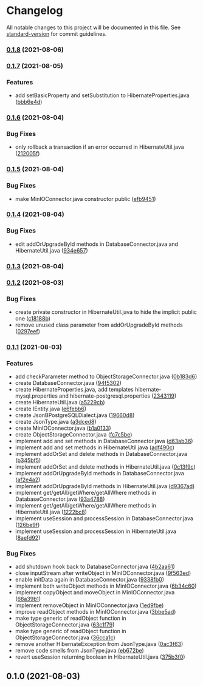 # Changelog

All notable changes to this project will be documented in this file. See [standard-version](https://github.com/conventional-changelog/standard-version) for commit guidelines.

### [0.1.8](https://github.com/Panzer1119/CJP-Database/compare/v0.1.7...v0.1.8) (2021-08-06)

### [0.1.7](https://github.com/Panzer1119/CJP-Database/compare/v0.1.6...v0.1.7) (2021-08-05)


### Features

* add setBasicProperty and setSubstitution to HibernateProperties.java ([bbb6e4d](https://github.com/Panzer1119/CJP-Database/commit/bbb6e4d5ebb062a2c2a5b1775449ab4e6c0e9b6b))

### [0.1.6](https://github.com/Panzer1119/CJP-Database/compare/v0.1.5...v0.1.6) (2021-08-04)


### Bug Fixes

* only rollback a transaction if an error occurred in HibernateUtil.java ([212005f](https://github.com/Panzer1119/CJP-Database/commit/212005f0db54bf37470e7d1eec2d7410d09649e0))

### [0.1.5](https://github.com/Panzer1119/CJP-Database/compare/v0.1.4...v0.1.5) (2021-08-04)


### Bug Fixes

* make MinIOConnector.java constructor public ([efb9451](https://github.com/Panzer1119/CJP-Database/commit/efb94519e5af2db6b8ce2abe570d5ea8f56db9ca))

### [0.1.4](https://github.com/Panzer1119/CJP-Database/compare/v0.1.3...v0.1.4) (2021-08-04)


### Bug Fixes

* edit addOrUpgradeById methods in DatabaseConnector.java and HibernateUtil.java ([934e657](https://github.com/Panzer1119/CJP-Database/commit/934e657ab3c17e6ec1e477147bd52074245c0619))

### [0.1.3](https://github.com/Panzer1119/CJP-Database/compare/v0.1.2...v0.1.3) (2021-08-04)

### [0.1.2](https://github.com/Panzer1119/CJP-Database/compare/v0.1.1...v0.1.2) (2021-08-03)


### Bug Fixes

* create private constructor in HibernateUtil.java to hide the implicit public one ([c18188b](https://github.com/Panzer1119/CJP-Database/commit/c18188b30f970393c436f46a2ef80fddc2b927fe))
* remove unused class parameter from addOrUpgradeById methods ([0297eef](https://github.com/Panzer1119/CJP-Database/commit/0297eef56a215ee01515f2373545a90fcafa73cf))

### [0.1.1](https://github.com/Panzer1119/CJP-Database/compare/v0.1.0...v0.1.1) (2021-08-03)


### Features

* add checkParameter method to ObjectStorageConnector.java ([0b183d6](https://github.com/Panzer1119/CJP-Database/commit/0b183d6116f1e8c49680e47d075dcbf4600f5dea))
* create DatabaseConnector.java ([94f5302](https://github.com/Panzer1119/CJP-Database/commit/94f5302dbc065d41de53926ec1e4f746a8d044e1))
* create HibernateProperties.java, add templates hibernate-mysql.properties and hibernate-postgresql.properties ([2343119](https://github.com/Panzer1119/CJP-Database/commit/23431198ad367a6f8d37c9eb42f335ec3c20084c))
* create HibernateUtil.java ([a5229cb](https://github.com/Panzer1119/CJP-Database/commit/a5229cb99fec344ab00b8d22fee69a872004a567))
* create IEntity.java ([e6febb6](https://github.com/Panzer1119/CJP-Database/commit/e6febb68dfebe06d93e747492a2d91d125656198))
* create JsonBPostgreSQLDialect.java ([19660d8](https://github.com/Panzer1119/CJP-Database/commit/19660d8119787ab4fd2b472ebd930f407e0e9f4c))
* create JsonType.java ([a3dced8](https://github.com/Panzer1119/CJP-Database/commit/a3dced87c8b6cbcd4e59e6c384a8b8cab9ba414d))
* create MinIOConnector.java ([b1a0133](https://github.com/Panzer1119/CJP-Database/commit/b1a0133e879cf69e27decee1a89da8e9df2b1be6))
* create ObjectStorageConnector.java ([fc7c5be](https://github.com/Panzer1119/CJP-Database/commit/fc7c5be5d1d32efcf0533516de7a8dcd2ed70600))
* implement add and set methods in DatabaseConnector.java ([d63ab36](https://github.com/Panzer1119/CJP-Database/commit/d63ab36085a1b5c560eaa8baedeebc670f5c3f93))
* implement add and set methods in HibernateUtil.java ([adf490c](https://github.com/Panzer1119/CJP-Database/commit/adf490cbabfe71a2a6f9e6ee1f434f608bcff904))
* implement addOrSet and delete methods in DatabaseConnector.java ([b345bf5](https://github.com/Panzer1119/CJP-Database/commit/b345bf57d866d4455e19b398ffe8555c13a3e8fe))
* implement addOrSet and delete methods in HibernateUtil.java ([0c13f9c](https://github.com/Panzer1119/CJP-Database/commit/0c13f9ce842efb3787475cc060585cfff9268f7a))
* implement addOrUpgradeById methods in DatabaseConnector.java ([af2e4a2](https://github.com/Panzer1119/CJP-Database/commit/af2e4a225f6a931cc4917e3100177b33721f9d95))
* implement addOrUpgradeById methods in HibernateUtil.java ([d9367ad](https://github.com/Panzer1119/CJP-Database/commit/d9367ad7b6455afd405e8e695b27a465f71d9671))
* implement get/getAll/getWhere/getAllWhere methods in DatabaseConnector.java ([93a4788](https://github.com/Panzer1119/CJP-Database/commit/93a4788c8f252945907bb4b847e5f5738d342e7a))
* implement get/getAll/getWhere/getAllWhere methods in HibernateUtil.java ([1222bc8](https://github.com/Panzer1119/CJP-Database/commit/1222bc8848aa2a1a7a333d453bc85517afeffe54))
* implement useSession and processSession in DatabaseConnector.java ([126be9f](https://github.com/Panzer1119/CJP-Database/commit/126be9f2ecbaf0689fdbefd591a0ab61fa622f66))
* implement useSession and processSession in HibernateUtil.java ([8aefd92](https://github.com/Panzer1119/CJP-Database/commit/8aefd92e9486f458e6b9354f0b0711768140b4c7))


### Bug Fixes

* add shutdown hook back to DatabaseConnector.java ([4b2aa61](https://github.com/Panzer1119/CJP-Database/commit/4b2aa61c0afe1ea2e283642de7f00b56966ded9b))
* close inputStream after writeObject in MinIOConnector.java ([9f563ed](https://github.com/Panzer1119/CJP-Database/commit/9f563eda80e78b7a26beda0f44074c5ac80564b7))
* enable initData again in DatabaseConnector.java ([9338fb0](https://github.com/Panzer1119/CJP-Database/commit/9338fb026d0c9cf9ad4133a4da528f8d2c53f7ab))
* implement both writeObject methods in MinIOConnector.java ([6b34c60](https://github.com/Panzer1119/CJP-Database/commit/6b34c609a4902c3872299076214a223d7fd3c93b))
* implement copyObject and moveObject in MinIOConnector.java ([68a39b1](https://github.com/Panzer1119/CJP-Database/commit/68a39b1bdfe4c1044f989bbede2c1586192d8ed9))
* implement removeObject in MinIOConnector.java ([1ed9fbe](https://github.com/Panzer1119/CJP-Database/commit/1ed9fbec65881d3958417abec2ca00d3b45cbef0))
* improve readObject methods in MinIOConnector.java ([3bbe5ad](https://github.com/Panzer1119/CJP-Database/commit/3bbe5ad9f741936a27cc02f8e80f9665896cb540))
* make type generic of readObject function in ObjectStorageConnector.java ([63c1f79](https://github.com/Panzer1119/CJP-Database/commit/63c1f799926bf0908edf309174e398e99f386f6e))
* make type generic of readObject function in ObjectStorageConnector.java ([36cca1c](https://github.com/Panzer1119/CJP-Database/commit/36cca1cac6e507de6fcb2b4d351079e518d1a610))
* remove another HibernateException from JsonType.java ([0ac3f63](https://github.com/Panzer1119/CJP-Database/commit/0ac3f63944b613f7732fd708b540045a944420b0))
* remove code smells from JsonType.java ([eb672be](https://github.com/Panzer1119/CJP-Database/commit/eb672be6f71b74d34ae3e5ae0511f752b730f970))
* revert useSession returning boolean in HibernateUtil.java ([375b3f0](https://github.com/Panzer1119/CJP-Database/commit/375b3f04a85e8c9c921aeef177fd367284c03318))

## 0.1.0 (2021-08-03)
